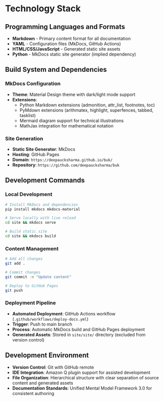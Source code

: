 # Technology Stack

## Programming Languages and Formats
- **Markdown** - Primary content format for all documentation
- **YAML** - Configuration files (MkDocs, GitHub Actions)
- **HTML/CSS/JavaScript** - Generated static site assets
- **Python** - MkDocs static site generator (implied dependency)

## Build System and Dependencies

### MkDocs Configuration
- **Theme**: Material Design theme with dark/light mode support
- **Extensions**: 
  - Python Markdown extensions (admonition, attr_list, footnotes, toc)
  - PyMdown extensions (arithmatex, highlight, superfences, tabbed, tasklist)
  - Mermaid diagram support for technical illustrations
  - MathJax integration for mathematical notation

### Site Generation
- **Static Site Generator**: MkDocs
- **Hosting**: GitHub Pages
- **Domain**: `https://deepaucksharma.github.io/buk/`
- **Repository**: `https://github.com/deepaucksharma/buk`

## Development Commands

### Local Development
```bash
# Install MkDocs and dependencies
pip install mkdocs mkdocs-material

# Serve locally with live reload
cd site && mkdocs serve

# Build static site
cd site && mkdocs build
```

### Content Management
```bash
# Add all changes
git add .

# Commit changes
git commit -m "Update content"

# Deploy to GitHub Pages
git push
```

### Deployment Pipeline
- **Automated Deployment**: GitHub Actions workflow (`.github/workflows/deploy-docs.yml`)
- **Trigger**: Push to main branch
- **Process**: Automatic MkDocs build and GitHub Pages deployment
- **Generated Assets**: Stored in `site/site/` directory (excluded from version control)

## Development Environment
- **Version Control**: Git with GitHub remote
- **IDE Integration**: Amazon Q plugin support for assisted development
- **File Organization**: Hierarchical structure with clear separation of source content and generated assets
- **Documentation Standards**: Unified Mental Model Framework 3.0 for consistent authoring
